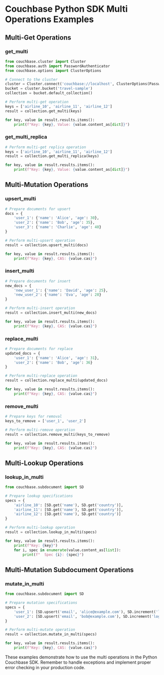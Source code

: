 # Couchbase Python SDK Multi Operations Examples

## Multi-Get Operations

### get_multi

```python
from couchbase.cluster import Cluster
from couchbase.auth import PasswordAuthenticator
from couchbase.options import ClusterOptions

# Connect to the cluster
cluster = Cluster.connect('couchbase://localhost', ClusterOptions(PasswordAuthenticator('Administrator', 'password')))
bucket = cluster.bucket('travel-sample')
collection = bucket.default_collection()

# Perform multi-get operation
keys = ['airline_10', 'airline_11', 'airline_12']
result = collection.get_multi(keys)

for key, value in result.results.items():
    print(f"Key: {key}, Value: {value.content_as[dict]}")
```

### get_multi_replica

```python
# Perform multi-get replica operation
keys = ['airline_10', 'airline_11', 'airline_12']
result = collection.get_multi_replica(keys)

for key, value in result.results.items():
    print(f"Key: {key}, Value: {value.content_as[dict]}")
```

## Multi-Mutation Operations

### upsert_multi

```python
# Prepare documents for upsert
docs = {
    'user_1': {'name': 'Alice', 'age': 30},
    'user_2': {'name': 'Bob', 'age': 35},
    'user_3': {'name': 'Charlie', 'age': 40}
}

# Perform multi-upsert operation
result = collection.upsert_multi(docs)

for key, value in result.results.items():
    print(f"Key: {key}, CAS: {value.cas}")
```

### insert_multi

```python
# Prepare documents for insert
new_docs = {
    'new_user_1': {'name': 'David', 'age': 25},
    'new_user_2': {'name': 'Eva', 'age': 28}
}

# Perform multi-insert operation
result = collection.insert_multi(new_docs)

for key, value in result.results.items():
    print(f"Key: {key}, CAS: {value.cas}")
```

### replace_multi

```python
# Prepare documents for replace
updated_docs = {
    'user_1': {'name': 'Alice', 'age': 31},
    'user_2': {'name': 'Bob', 'age': 36}
}

# Perform multi-replace operation
result = collection.replace_multi(updated_docs)

for key, value in result.results.items():
    print(f"Key: {key}, CAS: {value.cas}")
```

### remove_multi

```python
# Prepare keys for removal
keys_to_remove = ['user_1', 'user_2']

# Perform multi-remove operation
result = collection.remove_multi(keys_to_remove)

for key, value in result.results.items():
    print(f"Key: {key}, CAS: {value.cas}")
```

## Multi-Lookup Operations

### lookup_in_multi

```python
from couchbase.subdocument import SD

# Prepare lookup specifications
specs = {
    'airline_10': [SD.get('name'), SD.get('country')],
    'airline_11': [SD.get('name'), SD.get('country')],
    'airline_12': [SD.get('name'), SD.get('country')]
}

# Perform multi-lookup operation
result = collection.lookup_in_multi(specs)

for key, value in result.results.items():
    print(f"Key: {key}")
    for i, spec in enumerate(value.content_as[list]):
        print(f"  Spec {i}: {spec}")
```

## Multi-Mutation Subdocument Operations

### mutate_in_multi

```python
from couchbase.subdocument import SD

# Prepare mutation specifications
specs = {
    'user_1': [SD.upsert('email', 'alice@example.com'), SD.increment('logins', 1)],
    'user_2': [SD.upsert('email', 'bob@example.com'), SD.increment('logins', 1)]
}

# Perform multi-mutate operation
result = collection.mutate_in_multi(specs)

for key, value in result.results.items():
    print(f"Key: {key}, CAS: {value.cas}")
```

These examples demonstrate how to use the multi operations in the Python Couchbase SDK. 
Remember to handle exceptions and implement proper error checking in your production code.